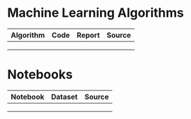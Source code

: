 # Machine Learning Algorithms
| Algorithm 	| Code 	| Report 	| Source 	|
|-----------	|------	|--------	|--------	|
|           	|      	|        	|        	|
|           	|      	|        	|        	|
|           	|      	|        	|        	|

# Notebooks
| Notebook 	| Dataset 	| Source 	|
|----------	|---------	|--------	|
|          	|         	|        	|
|          	|         	|        	|
|          	|         	|        	|
